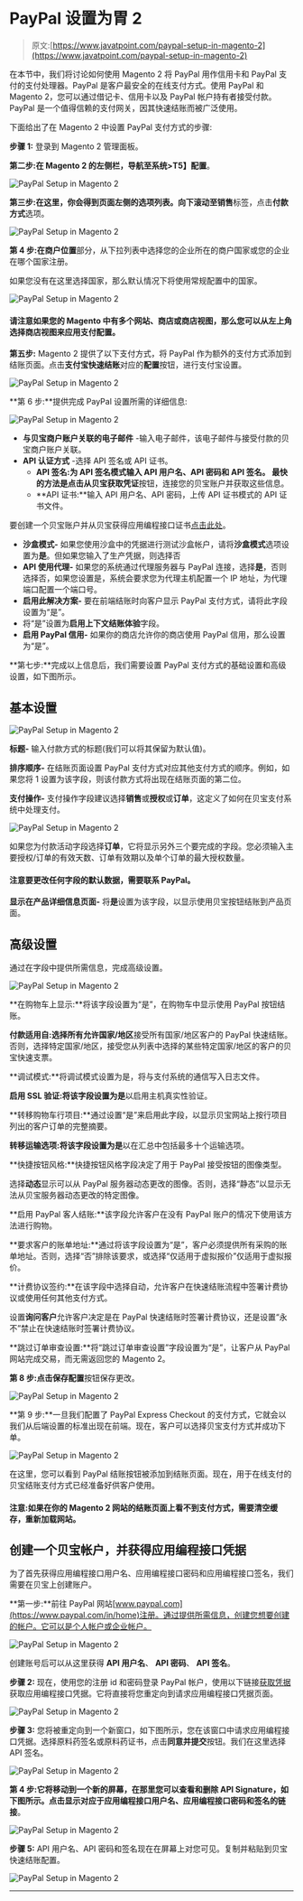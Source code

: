 # PayPal 设置为胃 2

> 原文:[https://www.javatpoint.com/paypal-setup-in-magento-2](https://www.javatpoint.com/paypal-setup-in-magento-2)

在本节中，我们将讨论如何使用 Magento 2 将 PayPal 用作信用卡和 PayPal 支付的支付处理器。PayPal 是客户最安全的在线支付方式。使用 PayPal 和 Magento 2，您可以通过借记卡、信用卡以及 PayPal 帐户持有者接受付款。PayPal 是一个值得信赖的支付网关，因其快速结账而被广泛使用。

下面给出了在 Magento 2 中设置 PayPal 支付方式的步骤:

**步骤 1:** 登录到 Magento 2 管理面板。

**第二步:**在 Magento 2 的左侧栏，导航至**系统>T5】配置**。

![PayPal Setup in Magento 2](../Images/11ef1303b3a190b839d50c3e7dd29f29.png)

**第三步:**在这里，你会得到页面左侧的选项列表。向下滚动至**销售**标签，点击**付款方式**选项。

![PayPal Setup in Magento 2](../Images/c7df4c63f8f716f4881046515e8dc5a6.png)

**第 4 步:**在**商户位置**部分，从下拉列表中选择您的企业所在的商户国家或您的企业在哪个国家注册。

如果您没有在这里选择国家，那么默认情况下将使用常规配置中的国家。

![PayPal Setup in Magento 2](../Images/81f9494a5183a3346a439746da630edf.png)

#### 请注意如果您的 Magento 中有多个网站、商店或商店视图，那么您可以从左上角选择商店视图来应用支付配置。

**第五步:** Magento 2 提供了以下支付方式，将 PayPal 作为额外的支付方式添加到结账页面。点击**支付宝快速结账**对应的**配置**按钮，进行支付宝设置。

![PayPal Setup in Magento 2](../Images/9dccb44f5b4852e14fe59f70c7360439.png)

**第 6 步:**提供完成 PayPal 设置所需的详细信息:

![PayPal Setup in Magento 2](../Images/3f8faff4835d7216bdc8bce49eb86e8c.png)

*   **与贝宝商户账户关联的电子邮件** -输入电子邮件，该电子邮件与接受付款的贝宝商户账户关联。
*   **API 认证方式** -选择 API 签名或 API 证书。
    *   **API 签名:**为 API 签名模式输入 API 用户名、API 密码和 API 签名。
        最快的方法是点击**从贝宝获取凭证**按钮，连接您的贝宝账户并获取这些信息。
    *   **API 证书:**输入 API 用户名、API 密码，上传 API 证书模式的 API 证书文件。

要创建一个贝宝账户并从贝宝获得应用编程接口证书[点击此处](#Create-PayPal-Account)。

*   **沙盒模式-** 如果您使用沙盒中的凭据进行测试沙盒帐户，请将**沙盒模式**选项设置为**是**。但如果您输入了生产凭据，则选择否
*   **API 使用代理-** 如果您的系统通过代理服务器与 PayPal 连接，选择**是**，否则选择否，如果您设置是，系统会要求您为代理主机配置一个 IP 地址，为代理端口配置一个端口号。
*   **启用此解决方案-** 要在前端结账时向客户显示 PayPal 支付方式，请将此字段设置为“是”。
*   将“是”设置为**启用上下文结账体验**字段。
*   **启用 PayPal 信用-** 如果你的商店允许你的商店使用 PayPal 信用，那么设置为“是”。

**第七步:**完成以上信息后，我们需要设置 PayPal 支付方式的基础设置和高级设置，如下图所示。

## 基本设置

![PayPal Setup in Magento 2](../Images/d9b67f3558b938a3d6f401ec3ba748eb.png)

**标题-** 输入付款方式的标题(我们可以将其保留为默认值)。

**排序顺序-** 在结账页面设置 PayPal 支付方式对应其他支付方式的顺序。例如，如果您将 1 设置为该字段，则该付款方式将出现在结账页面的第二位。

**支付操作-** 支付操作字段建议选择**销售**或**授权**或**订单**，这定义了如何在贝宝支付系统中处理支付。

![PayPal Setup in Magento 2](../Images/d908b81f6c580f797dcc1212c6843026.png)

如果您为付款活动字段选择**订单**，它将显示另外三个要完成的字段。您必须输入主要授权/订单的有效天数、订单有效期以及单个订单的最大授权数量。

#### 注意要更改任何字段的默认数据，需要联系 PayPal。

**显示在产品详细信息页面-** 将**是**设置为该字段，以显示使用贝宝按钮结账到产品页面。

## 高级设置

通过在字段中提供所需信息，完成高级设置。

![PayPal Setup in Magento 2](../Images/0ed902763aaef1004eeea5ca9e7125de.png)

**在购物车上显示:**将该字段设置为“是”，在购物车中显示使用 PayPal 按钮结账。

**付款适用自:**选择**所有允许国家/地区**接受所有国家/地区客户的 PayPal 快速结账。否则，选择特定国家/地区，接受您从列表中选择的某些特定国家/地区的客户的贝宝快速支票。

**调试模式:**将调试模式设置为是，将与支付系统的通信写入日志文件。

**启用 SSL 验证:**将该字段设置为**是**以启用主机真实性验证。

**转移购物车行项目:**通过设置“是”来启用此字段，以显示贝宝网站上按行项目列出的客户订单的完整摘要。

**转移运输选项:**将该字段设置为**是**以在汇总中包括最多十个运输选项。

**快捷按钮风格:**快捷按钮风格字段决定了用于 PayPal 接受按钮的图像类型。

选择**动态**显示可以从 PayPal 服务器动态更改的图像。否则，选择“静态”以显示无法从贝宝服务器动态更改的特定图像。

**启用 PayPal 客人结账:**该字段允许客户在没有 PayPal 账户的情况下使用该方法进行购物。

**要求客户的账单地址:**通过将该字段设置为“是”，客户必须提供所有采购的账单地址。否则，选择“否”排除该要求，或选择“仅适用于虚拟报价”仅适用于虚拟报价。

**计费协议签约:**在该字段中选择自动，允许客户在快速结账流程中签署计费协议或使用任何其他支付方式。

设置**询问客户**允许客户决定是在 PayPal 快速结账时签署计费协议，还是设置“永不”禁止在快速结账时签署计费协议。

**跳过订单审查设置:**将“跳过订单审查设置”字段设置为“是”，让客户从 PayPal 网站完成交易，而无需返回您的 Magento 2。

**第 8 步:**点击**保存配置**按钮保存更改。

![PayPal Setup in Magento 2](../Images/0fac30bc52784e29f926b8b1061dfeba.png)

**第 9 步:**一旦我们配置了 PayPal Express Checkout 的支付方式，它就会以我们从后端设置的标准出现在前端。现在，客户可以选择贝宝支付方式并成功下单。

![PayPal Setup in Magento 2](../Images/f79f871f016853a6bda810628614a761.png)

在这里，您可以看到 PayPal 结账按钮被添加到结账页面。现在，用于在线支付的贝宝结账支付方式已经准备好供客户使用。

#### 注意:如果在你的 Magento 2 网站的结账页面上看不到支付方式，需要清空缓存，重新加载网站。

## 创建一个贝宝帐户，并获得应用编程接口凭据

为了首先获得应用编程接口用户名、应用编程接口密码和应用编程接口签名，我们需要在贝宝上创建账户。

**第一步:**前往 PayPal 网站[www.paypal.com](https://www.paypal.com/in/home)注册。通过提供所需信息，创建您想要创建的帐户。它可以是个人帐户或企业帐户。

![PayPal Setup in Magento 2](../Images/67ea4175f15daa392060c48f0f5de493.png)

创建账号后可以从这里获得 **API 用户名**、 **API 密码**、 **API 签名**。

**步骤 2:** 现在，使用您的注册 id 和密码登录 PayPal 帐户，使用以下链接[获取凭据](https://www.paypal.com/signin?returnUri=https%3A%2F%2Fwww.paypal.com%2Fcgi-bin%2Fwebscr%3fcmd%3d_profile%2dapi%2dsignature)获取应用编程接口凭据。它将直接将您重定向到请求应用编程接口凭据页面。

![PayPal Setup in Magento 2](../Images/6656279e6f543c0ddf7b745905bece6e.png)

**步骤 3:** 您将被重定向到一个新窗口，如下图所示，您在该窗口中请求应用编程接口凭据。选择原料药签名或原料药证书，点击**同意并提交**按钮。我们在这里选择 API 签名。

![PayPal Setup in Magento 2](../Images/6d5549d0b493537ef96151652eca9fe0.png)

**第 4 步:**它将移动到一个新的屏幕，在那里您可以查看和删除 API Signature，如下图所示。点击**显示对应于应用编程接口用户名、应用编程接口密码和签名的链接**。

![PayPal Setup in Magento 2](../Images/ace9debc22a2baa199bead399459b4ad.png)

**步骤 5:** API 用户名、API 密码和签名现在在屏幕上对您可见。复制并粘贴到贝宝快速结账配置。

![PayPal Setup in Magento 2](../Images/edf2e54ed22789be37a7c9b131ffb168.png)

* * *